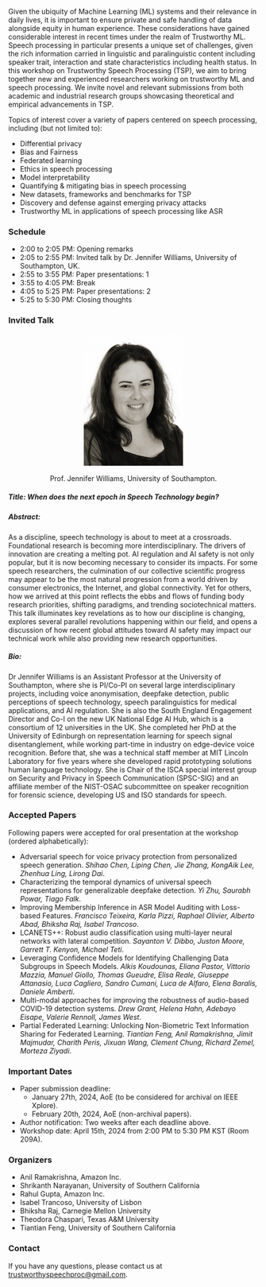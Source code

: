 Given the ubiquity of Machine Learning (ML) systems and their relevance in daily lives, it is important to ensure private and safe handling of data alongside equity in human experience. These considerations have gained considerable interest in recent times under the realm of Trustworthy ML. Speech processing in particular presents a unique set of challenges, given the rich information carried in linguistic and paralinguistic content including speaker trait, interaction and state characteristics including health status. In this workshop on Trustworthy Speech Processing (TSP), we aim to bring together new and experienced researchers working on trustworthy ML and speech processing. We invite novel and relevant submissions from both academic and industrial research groups showcasing theoretical and empirical advancements in TSP.

Topics of interest cover a variety of papers centered on speech processing, including (but not
limited to):
- Differential privacy
- Bias and Fairness
- Federated learning
- Ethics in speech processing
- Model interpretability
- Quantifying & mitigating bias in speech processing
- New datasets, frameworks and benchmarks for TSP
- Discovery and defense against emerging privacy attacks
- Trustworthy ML in applications of speech processing like ASR

### Schedule
- 2:00 to 2:05 PM: Opening remarks
- 2:05 to 2:55 PM: Invited talk by Dr. Jennifer Williams, University of Southampton, UK. 
- 2:55 to 3:55 PM: Paper presentations: 1
- 3:55 to 4:05 PM: Break
- 4:05 to 5:25 PM: Paper presentations: 2
- 5:25 to 5:30 PM: Closing thoughts

### Invited Talk

<p align="center">
  <img src="JW.jpg" width="200" alt="Dr. Jennifer Williams">
</p>

<p align="center"> Prof. Jennifer Williams, University of Southampton. </p>

##### Title: When does the next epoch in Speech Technology begin?

##### Abstract:
As a discipline, speech technology is about to meet at a crossroads. Foundational research is becoming more interdisciplinary. The drivers of innovation are creating a melting pot. AI regulation and AI safety is not only popular, but it is now becoming necessary to consider its impacts. For some speech researchers, the culmination of our collective scientific progress may appear to be the most natural progression from a world driven by consumer electronics, the Internet, and global connectivity. Yet for others, how we arrived at this point reflects the ebbs and flows of funding body research priorities, shifting paradigms, and trending sociotechnical matters. This talk illuminates key revelations as to how our discipline is changing, explores several parallel revolutions happening within our field, and opens a discussion of how recent global attitudes toward AI safety may impact our technical work while also providing new research opportunities.

##### Bio:
Dr Jennifer Williams is an Assistant Professor at the University of Southampton, where she is PI/Co-PI on several large interdisciplinary projects, including voice anonymisation, deepfake detection, public perceptions of speech technology, speech paralinguistics for medical applications, and AI regulation. She is also the South England Engagement Director and Co-I on the new UK National Edge AI Hub, which is a consortium of 12 universities in the UK. She completed her PhD at the University of Edinburgh on representation learning for speech signal disentanglement, while working part-time in industry on edge-device voice recognition. Before that, she was a technical staff member at MIT Lincoln Laboratory for five years where she developed rapid prototyping solutions human language technology. She is Chair of the ISCA special interest group on Security and Privacy in Speech Communication (SPSC-SIG) and an affiliate member of the NIST-OSAC subcommittee on speaker recognition for forensic science, developing US and ISO standards for speech.

### Accepted Papers
Following papers were accepted for oral presentation at the workshop (ordered alphabetically):

- Adversarial speech for voice privacy protection from personalized speech generation. _Shihao Chen, Liping Chen, Jie Zhang, KongAik Lee, Zhenhua Ling, Lirong Dai_.
- Characterizing the temporal dynamics of universal speech representations for generalizable deepfake detection. _Yi Zhu, Saurabh Powar, Tiago Falk_.
- Improving Membership Inference in ASR Model Auditing with Loss-based Features. _Francisco Teixeira, Karla Pizzi, Raphael Olivier, Alberto Abad, Bhiksha Raj, Isabel Trancoso_.
- LCANETS++: Robust audio classification using multi-layer neural networks with lateral competition. _Sayanton V. Dibbo, Juston Moore, Garrett T. Kenyon, Michael Teti_.
- Leveraging Confidence Models for Identifying Challenging Data Subgroups in Speech Models. _Alkis Koudounas, Eliana Pastor, Vittorio Mazzia, Manuel Giollo, Thomas Gueudre, Elisa Reale, Giuseppe Attanasio, Luca Cagliero, Sandro Cumani, Luca de Alfaro, Elena Baralis, Daniele Amberti_.
- Multi-modal approaches for improving the robustness of audio-based COVID-19 detection systems. _Drew Grant, Helena Hahn, Adebayo Eisape, Valerie Rennoll, James West_.
- Partial Federated Learning: Unlocking Non-Biometric Text Information Sharing for Federated Learning. _Tiantian Feng, Anil Ramakrishna, Jimit Majmudar, Charith Peris, Jixuan Wang, Clement Chung, Richard Zemel, Morteza Ziyadi_.

### Important Dates
- Paper submission deadline:
  - January 27th, 2024, AoE (to be considered for archival on IEEE Xplore).
  - February 20th, 2024, AoE (non-archival papers).
- Author notification: Two weeks after each deadline above.
- Workshop date: April 15th, 2024 from 2:00 PM to 5:30 PM KST (Room 209A).

### Organizers
- Anil Ramakrishna, Amazon Inc.
- Shrikanth Narayanan, University of Southern California
- Rahul Gupta, Amazon Inc.
- Isabel Trancoso, University of Lisbon
- Bhiksha Raj, Carnegie Mellon University
- Theodora Chaspari, Texas A&M University
- Tiantian Feng, University of Southern California

<!-- 

### Call for papers
We invite novel and unpublished research publications (negative results are welcome too) as well as position papers from any topic in Trustworthy Speech Processing (including ones listed above). Submissions should follow the official [ICASSP template](https://cmsworkshops.com/ICASSP2024/papers/paper_kit.php) and include a maximum of 4 pages of technical content followed by references. However, you are welcome to include supplementary material of any length after references.
Submissions are managed via OpenReview, please submit your papers [here](https://openreview.net/group?id=ICASSP/2024/Workshop/TSP). Authors have an option to publish their papers in IEEE Xplore (archival mode); if you wish to do this, please submit before January 20th.

We will also support hybrid presentations for authors who are not able to attend the workshop in person. 

-->

### Contact
If you have any questions, please contact us at trustworthyspeechproc@gmail.com.

